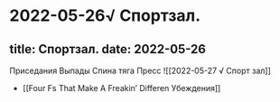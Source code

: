 # 2022-05-26√ Спортзал.

title: Спортзал.
date: 2022-05-26
---
Приседания
Выпады
Спина тяга
Пресс
![[2022-05-27 √ Спорт зал]]

- [[Four Fs That Make A Freakin’ Differen Убеждения]]